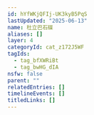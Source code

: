```yaml
---
id: hYfWKjQFIj-UK3kyB5PqS
lastUpdated: "2025-06-13"
name: 杜立巴石碟
aliases: []
layer: 4
categoryId: cat_z172J5WF
tagIds:
  - tag_bfXWRiBt
  - tag_bwHG_dIA
nsfw: false
parent: ""
relatedEntries: []
timelineEvents: []
titledLinks: []
---
```


